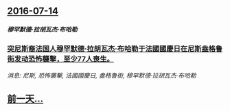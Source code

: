 ## [2016-07-14](/news/2016/07/14/index.md)

##### 穆罕默德·拉胡瓦杰·布哈勒
### [突尼斯裔法国人穆罕默德·拉胡瓦杰·布哈勒于法國國慶日在尼斯盎格鲁街发动恐怖襲擊，至少77人喪生。 ](/news/2016/07/14/突尼斯裔法国人穆罕默德-拉胡瓦杰-布哈勒于法國國慶日在尼斯盎格鲁街发动恐怖襲擊-至少77人喪生.md)
_消息: 尼斯, 恐怖襲擊, 法國國慶日, 盎格鲁街, 穆罕默德·拉胡瓦杰·布哈勒_

## [前一天...](/news/2016/07/13/index.md)

